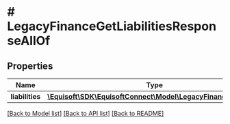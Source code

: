 # # LegacyFinanceGetLiabilitiesResponseAllOf

## Properties

Name | Type | Description | Notes
------------ | ------------- | ------------- | -------------
**liabilities** | [**\Equisoft\SDK\EquisoftConnect\Model\LegacyFinanceLiability[]**](LegacyFinanceLiability.md) |  |

[[Back to Model list]](../../README.md#models) [[Back to API list]](../../README.md#endpoints) [[Back to README]](../../README.md)
